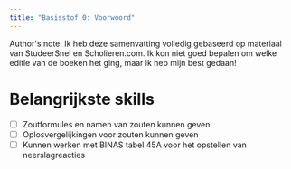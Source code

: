 ```yaml
---
title: "Basisstof 0: Voorwoord"
---
```

Author's note: Ik heb deze samenvatting volledig gebaseerd op materiaal van StudeerSnel en Scholieren.com. Ik kon niet goed bepalen om welke editie van de boeken het ging, maar ik heb mijn best gedaan!

# Belangrijkste skills
- [ ] Zoutformules en namen van zouten kunnen geven
- [ ] Oplosvergelijkingen voor zouten kunnen geven
- [ ] Kunnen werken met BINAS tabel 45A voor het opstellen van neerslagreacties